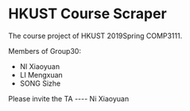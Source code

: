 # HKUST Course Scraper
The course project of HKUST 2019Spring COMP3111.

Members of Group30:
- NI Xiaoyuan
- LI Mengxuan
- SONG Sizhe

Please invite the TA  ---- Ni Xiaoyuan
